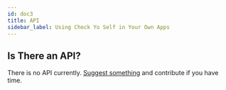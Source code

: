 ```yaml
---
id: doc3
title: API
sidebar_label: Using Check Yo Self in Your Own Apps
---
```


## Is There an API?

There is no API currently. [Suggest something](https://github.com/twhite96/checkyoself/issues) and contribute if you have time.
